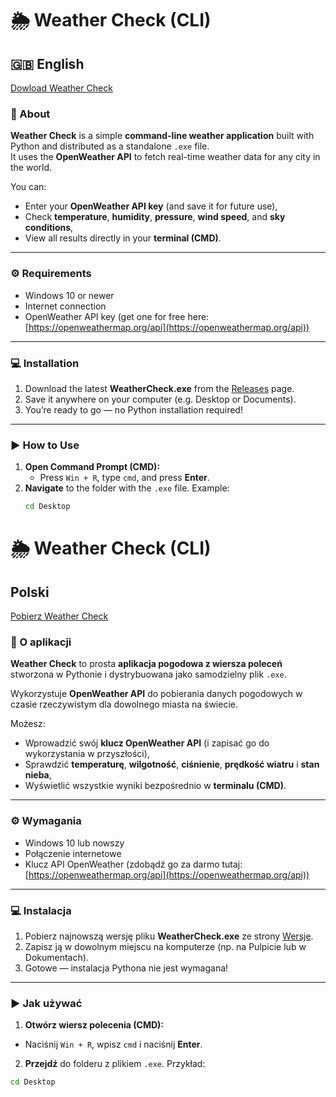 # 🌦️ Weather Check (CLI)

## 🇬🇧 English

[Dowload Weather Check](https://github.com/mat-jan/Weather-Check/raw/refs/heads/main/dist/Weather%20Check.exe)

### 🧾 About  
**Weather Check** is a simple **command-line weather application** built with Python and distributed as a standalone `.exe` file.  
It uses the **OpenWeather API** to fetch real-time weather data for any city in the world.

You can:
- Enter your **OpenWeather API key** (and save it for future use),
- Check **temperature**, **humidity**, **pressure**, **wind speed**, and **sky conditions**,
- View all results directly in your **terminal (CMD)**.

---

### ⚙️ Requirements
- Windows 10 or newer  
- Internet connection  
- OpenWeather API key (get one for free here: [https://openweathermap.org/api](https://openweathermap.org/api))

---

### 💻 Installation
1. Download the latest **WeatherCheck.exe** from the [Releases](https://github.com/mat-jan/weather-check/releases) page.  
2. Save it anywhere on your computer (e.g. Desktop or Documents).  
3. You’re ready to go — no Python installation required!

---

### ▶️ How to Use
1. **Open Command Prompt (CMD):**  
   - Press `Win + R`, type `cmd`, and press **Enter**.  
2. **Navigate** to the folder with the `.exe` file. Example:  
   ```bash
   cd Desktop

# 🌦️ Weather Check (CLI)

## Polski

[Pobierz Weather Check](https://github.com/mat-jan/Weather-Check/raw/refs/heads/main/dist/Weather%20Check.exe)

### 🧾 O aplikacji
**Weather Check** to prosta **aplikacja pogodowa z wiersza poleceń** stworzona w Pythonie i dystrybuowana jako samodzielny plik `.exe`.

Wykorzystuje **OpenWeather API** do pobierania danych pogodowych w czasie rzeczywistym dla dowolnego miasta na świecie.

Możesz:
- Wprowadzić swój **klucz OpenWeather API** (i zapisać go do wykorzystania w przyszłości),
- Sprawdzić **temperaturę**, **wilgotność**, **ciśnienie**, **prędkość wiatru** i **stan nieba**,
- Wyświetlić wszystkie wyniki bezpośrednio w **terminalu (CMD)**.

---

### ⚙️ Wymagania
- Windows 10 lub nowszy
- Połączenie internetowe
- Klucz API OpenWeather (zdobądź go za darmo tutaj: [https://openweathermap.org/api](https://openweathermap.org/api))

---

### 💻 Instalacja
1. Pobierz najnowszą wersję pliku **WeatherCheck.exe** ze strony [Wersje](https://github.com/mat-jan/weather-check/releases).
2. Zapisz ją w dowolnym miejscu na komputerze (np. na Pulpicie lub w Dokumentach).
3. Gotowe — instalacja Pythona nie jest wymagana!

---

### ▶️ Jak używać
1. **Otwórz wiersz polecenia (CMD):**
- Naciśnij `Win + R`, wpisz `cmd` i naciśnij **Enter**.
2. **Przejdź** do folderu z plikiem `.exe`. Przykład:
```bash
cd Desktop
